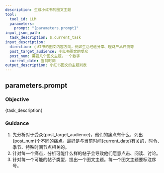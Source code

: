 ```yaml
---
description: 生成小红书的图文主题
tool:
  tool_id: LLM
  parameters:
    prompt: "{parameters.prompt}"
input_json_path:
  task_description: $.current_task
input_description:
  direction: 小红书的图文内容方向，例如生活经验分享、理财产品评测等
  post_target_audience: 小红书图文的受众
  post_num: 需要几个图文主题，一个数字
  current_date: 当前时间
output_description: 小红书图文的主题列表
---
```

## parameters.prompt

### Objective
{task_description}

### Guidance
1. 先分析对于受众{post_target_audience}，他们的痛点有什么，列出{post_num}个不同的痛点。最好是与当前时间{current_date}有关的，时令、季节、特殊时间节点相关的。
2. 针对每一个痛点，分析可能什么样的帖子会导致他们愿意点击、阅读、讨论。
3. 针对每一个可能的帖子类型，提出一个图文主题。每一个图文主题要标注序号。